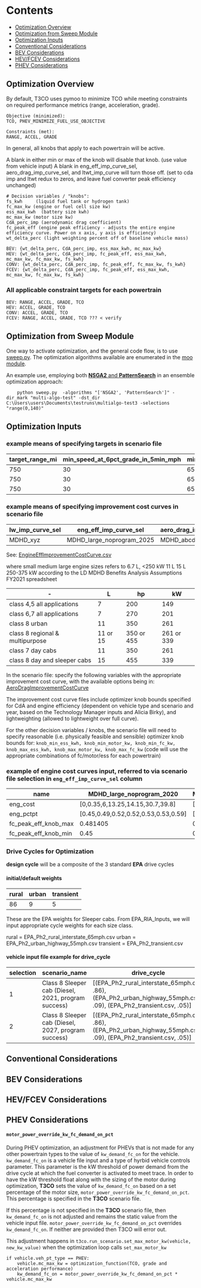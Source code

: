 # Contents

- [Optimization Overview](#optOverview)
- [Optimization from Sweep Module](#optsweepmodule)
- [Optimization Inputs](#optInputs)
- [Conventional Considerations](#ConventionalConsiderations)
- [BEV Considerations](#bevsConsiderations)
- [HEV/FCEV Considerations](#HEVFCEVConsiderations)
- [PHEV Considerations](#PHEVConsiderations)

## Optimization Overview <a name="optOverview"></a>

By default, T3CO uses pymoo to minimize TCO while meeting constraints on required performance metrics (range, acceleration, grade). 

```
Objective (minimized):
TCO, PHEV_MINIMIZE_FUEL_USE_OBJECTIVE

Constraints (met):
RANGE, ACCEL, GRADE
```

In general, all knobs that apply to each powertrain will be active.

A blank in either min or max of the knob will disable that knob. (use value from vehicle input)
A blank in eng_eff_imp_curve_sel, aero_drag_imp_curve_sel, and ltwt_imp_curve will turn those off. (set to cda imp and ltwt redux to zeros, and leave fuel converter peak efficiency unchanged)

```
# Decision variables / "knobs":
fs_kwh     (liquid fuel tank or hydrogen tank)
fc_max_kw (engine or fuel cell size kw) 
ess_max_kwh  (battery size kwh)
mc_max_kw (motor size kw)
CdA_perc_imp (aerodynamic drag coefficient)
fc_peak_eff (engine peak efficiency - adjusts the entire engine efficiency curve. Power on x axis, y axis is efficiency)
wt_delta_perc (light weighting percent off of baseline vehicle mass)

BEV: {wt_delta_perc, CdA_perc_imp, ess_max_kwh, mc_max_kw}
HEV: {wt_delta_perc, CdA_perc_imp, fc_peak_eff, ess_max_kwh, mc_max_kw, fc_max_kw, fs_kwh}
CONV: {wt_delta_perc, CdA_perc_imp, fc_peak_eff, fc_max_kw, fs_kwh}
FCEV: {wt_delta_perc, CdA_perc_imp, fc_peak_eff, ess_max_kwh, mc_max_kw, fc_max_kw, fs_kwh}
```
### All applicable constraint targets for each powertrain

```
BEV: RANGE, ACCEL, GRADE, TCO
HEV: ACCEL, GRADE, TCO
CONV: ACCEL, GRADE, TCO
FCEV: RANGE, ACCEL, GRADE, TCO ??? < verify
```

## Optimization from Sweep Module <a name="optsweepmodule"></a>

One way to activate optimization, and the general code flow, is to use [sweep.py](https://github.com/NREL/T3CO/blob/master/run_scripts/sweep.py). The optimization algorithms available are enumerated in the [moo module](https://github.com/NREL/T3CO/blob/a27b575d71fa64adc746a20a7f6ba65d09f987da/t3co/moopack/moo.py#L76).

An example use, employing both [**NSGA2** and **PatternSearch**](https://pymoo.org/algorithms/list.html) in an ensemble optimization approach:

        python sweep.py  -algorithms "['NSGA2', 'PatternSearch']" -dir_mark "multi-algo-test" -dst_dir C:\Users\users\Documents\testruns\multialgo-test3 -selections "range(0,140)"


## Optimization Inputs <a name="optInputs"></a>

### example means of specifying targets in **scenario** file
target_range_mi | min_speed_at_6pct_grade_in_5min_mph | min_speed_at_1p25pct_grade_in_5min_mph | max_time_0_to_60mph_at_gvwr_s | max_time_0_to_30mph_at_gvwr_s
-- | -- | -- | -- | --
750 | 30 | 65 | 80 | 20
750 | 30 | 65 | 80 | 20
750 | 30 | 65 | 80 | 20


### example means of specifying improvement cost curves in **scenario** file
lw_imp_curve_sel | eng_eff_imp_curve_sel | aero_drag_imp_curve_sel
-- | -- | --
MDHD_xyz | MDHD_large_noprogram_2025 | MDHD_abcdef

See: [EngineEffImprovementCostCurve.csv](https://github.com/NREL/T3CO/blob/7b56eb37bf5a57e6cd0ce761fc1708ee151c956f/t3co/resources/auxiliary/EngineEffImprovementCostCurve.csv)

where small medium large engine sizes refers to 
6.7 L,   <250 kW
11 L
15 L 250-375 kW
according to the LD MDHD Benefits Analysis Assumptions FY2021 spreadsheet

-  | L | hp | kW
-- | -- | -- | --
class 4,5 all applications | 7 | 200 | 149
class 6,7 all applications | 7 | 270 | 201
class 8 urban | 11 | 350 | 261
class 8 regional & multipurpose | 11 or 15 | 350 or 455 | 261 or 339
class 7 day cabs | 11 | 350 | 261
class 8 day and sleeper cabs | 15 | 455 | 339

In the scenario file: specify the following variables with the appropriate improvement cost curve, with the available options being in: [AeroDragImprovementCostCurve](https://github.com/NREL/T3CO/blob/7b56eb37bf5a57e6cd0ce761fc1708ee151c956f/t3co/tests/tco_tests/test_cycles/accel.csv)

The improvement cost curve files include optimizer knob bounds specified for CdA and engine efficiency (dependent on vehicle type and scenario and year, based on the Technology Manager inputs and Alicia Birky), and lightweighting (allowed to lightweight over full curve).

For the other decision variables / knobs, the scenario file will need to specify reasonable (i.e. physically feasible and sensible) optimizer knob bounds for:
`knob_min_ess_kwh, knob_min_motor_kw, knob_min_fc_kw, knob_max_ess_kwh, knob_max_motor_kw, knob_max_fc_kw`
(code will use the appropriate combinations of fc/motor/ess for each powertrain)


### example of **engine cost curves input**, referred to via **scenario file** selection in `eng_eff_imp_curve_sel` column

name | MDHD_large_noprogram_2020 | MDHD_large_noprogram_2025
-- | -- | --
eng_cost | [0,0.35,6,13.25,14.15,30.7,39.8] | [0,0.35,7.35,25.65,32.45]
eng_pctpt | [0.45,0.49,0.52,0.52,0.53,0.53,0.59] | [0.45,0.49,0.53,0.53,0.59]
fc_peak_eff_knob_max | 0.481405 | 0.492
fc_peak_eff_knob_min | 0.45 | 0.45


### Drive Cycles for Optimization
**design cycle** will be a composite of the 3 standard **EPA** drive cycles

#### initial/default weights
rural | urban | transient
-- | -- | --
86  |  9  |   5

These are the EPA weights for Sleeper cabs. From EPA_RIA_Inputs, we will input appropriate cycle weights for each size class.

rural     = EPA_Ph2_rural_interstate_65mph.csv
urban     = EPA_Ph2_urban_highway_55mph.csv
transient = EPA_Ph2_transient.csv

#### vehicle input file example for drive_cycle


selection | scenario_name | drive_cycle | …
-- | -- | -- | --
1 | Class 8 Sleeper cab (Diesel, 2021, program success) | [(EPA_Ph2_rural_interstate_65mph.csv, .86),   (EPA_Ph2_urban_highway_55mph.csv, .09), (EPA_Ph2_transient.csv, .05)] | …
2 | Class 8 Sleeper cab (Diesel, 2027, program success) | [(EPA_Ph2_rural_interstate_65mph.csv, .86),   (EPA_Ph2_urban_highway_55mph.csv, .09), (EPA_Ph2_transient.csv, .05)] | …






## Conventional Considerations <a name="ConventionalConsiderations"></a>

## BEV Considerations <a name="bevsConsiderations"></a>

## HEV/FCEV Considerations <a name="HEVFCEVConsiderations"></a>

## PHEV Considerations <a name="PHEVConsiderations"></a>

#### `motor_power_override_kw_fc_demand_on_pct`
During PHEV optimization, an adjustment for PHEVs that is not made for any other powertrain types to the value of `kw_demand_fc_on` for the vehicle. `kw_demand_fc_on` is a vehicle file input and a type of hyrbid vehicle controls parameter. This parameter is the kW threshold of power demand from the drive cycle at which the fuel converter is activated to meet trace. In order to have the kW threshold float along with the sizing of the motor during optimization, **T3CO** sets the value of `kw_demand_fc_on` based on a set percentage of the motor size, `motor_power_override_kw_fc_demand_on_pct`. This percentage is specified in the **T3CO** scenario file. 

If this percentage is not specified in the **T3CO** scenario file, then `kw_demand_fc_on` is not adjusted and remains the static value from the vehicle input file. `motor_power_override_kw_fc_demand_on_pct` overrides `kw_demand_fc_on`. If neither are provided then T3CO will error out.

This adjustment happens in `t3co.run_scenario.set_max_motor_kw(vehicle, new_kw_value)` when the optimization loop calls `set_max_motor_kw`
    
    if vehicle.veh_pt_type == PHEV:
        vehicle.mc_max_kw = optimization_function(TCO, grade and acceleration performance)
        kw_demand_fc_on = motor_power_override_kw_fc_demand_on_pct * vehicle.mc_max_kw
